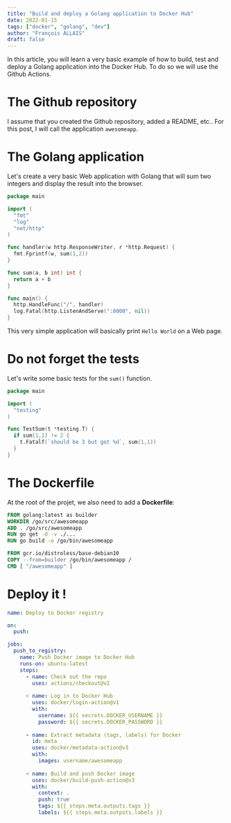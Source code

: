 ```yaml
---
title: "Build and deploy a Golang application to Docker Hub"
date: 2022-01-15
tags: ["docker", "golang", "dev"]
author: "François ALLAIS"
draft: false
---
```


In this article, you will learn a very basic example of how to build, test and deploy a Golang application into the Docker Hub. To do so we will use the Github Actions.
<!--more-->

# The Github repository

I assume that you created the Github repository, added a README, etc.. For this post, I will call the application `awesomeapp`.

# The Golang application

Let's create a very basic Web application with Golang that will sum two integers and display the result into the browser.

```go
package main

import (
  "fmt"
  "log"
  "net/http"
)

func handler(w http.ResponseWriter, r *http.Request) {
  fmt.Fprintf(w, sum(1,2))
}

func sum(a, b int) int {
  return a + b
}

func main() {
  http.HandleFunc("/", handler)
  log.Fatal(http.ListenAndServe(":8000", nil))
}
```

This very simple application will basically print `Hello World` on a Web page.

# Do not forget the tests

Let's write some basic tests for the `sum()` function.

```go
package main

import (
  "testing"
)

func TestSum(t *testing.T) {
  if sum(1,1) != 2 {
    t.Fatalf(`should be 3 but got %d`, sum(1,1))
  }
}
```

# The Dockerfile

At the root of the projet, we also need to add a **Dockerfile**:

```Dockerfile
FROM golang:latest as builder
WORKDIR /go/src/awesomeapp
ADD . /go/src/awesomeapp
RUN go get -d -v ./...
RUN go build -o /go/bin/awesomeapp

FROM gcr.io/distroless/base-debian10
COPY --from=builder /go/bin/awesomeapp /
CMD [ "/awesomeapp" ]
```

# Deploy it !

```yaml
name: Deploy to Docker registry

on:
  push:

jobs:
  push_to_registry:
    name: Push Docker image to Docker Hub
    runs-on: ubuntu-latest
    steps:
      - name: Check out the repo
        uses: actions/checkout@v2
      
      - name: Log in to Docker Hub
        uses: docker/login-action@v1
        with:
          username: ${{ secrets.DOCKER_USERNAME }}
          password: ${{ secrets.DOCKER_PASSWORD }}
      
      - name: Extract metadata (tags, labels) for Docker
        id: meta
        uses: docker/metadata-action@v3
        with:
          images: username/awesomeapp
      
      - name: Build and push Docker image
        uses: docker/build-push-action@v3
        with:
          context: .
          push: true
          tags: ${{ steps.meta.outputs.tags }}
          labels: ${{ steps.meta.outputs.labels }}
```